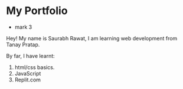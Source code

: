  # My Portfolio 
 - mark 3

 Hey! My name is Saurabh Rawat, I am learning web development from Tanay Pratap.

 By far, I have learnt:
 1. html/css basics.
 2. JavaScript
 3. Replit.com



